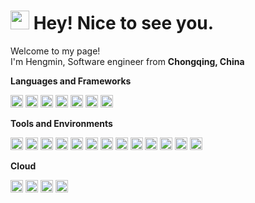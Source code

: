 <h1><img src="https://emojis.slackmojis.com/emojis/images/1531849430/4246/blob-sunglasses.gif?1531849430" width="30"/> Hey! Nice to see you.</h1>


<p>Welcome to my page! </br> I'm Hengmin, Software engineer from <b>Chongqing, China</b>

**Languages and Frameworks**

<code><img height="20" src="https://cdn.jsdelivr.net/gh/devicons/devicon@latest/icons/cplusplus/cplusplus-original.svg" alt="C++" title="C++"></code>
<code><img height="20" src="https://cdn.jsdelivr.net/gh/devicons/devicon@latest/icons/swift/swift-original.svg" alt="Swift" title="Swift"></code>
<code><img height="20" src="https://cdn.jsdelivr.net/gh/devicons/devicon@latest/icons/java/java-original.svg" alt="Java" title="Java"></code>
<code><img height="20" src="https://cdn.jsdelivr.net/gh/devicons/devicon@latest/icons/lua/lua-original.svg" alt="Lua" title="Lua"></code>
<code><img height="20" src="https://cdn.jsdelivr.net/gh/devicons/devicon@latest/icons/objectivec/objectivec-plain.svg" alt="objective-c" title="objective-c"></code>
<code><img height="20" src="https://cdn.jsdelivr.net/gh/devicons/devicon@latest/icons/go/go-original.svg" alt="Go" title="Go"></code>
<code><img height="20" src="https://cdn.jsdelivr.net/gh/devicons/devicon@latest/icons/rust/rust-original.svg" alt="Rust" title="Rust"></code>


**Tools and Environments**

<code><img height="20" src="https://cdn.jsdelivr.net/gh/devicons/devicon@latest/icons/git/git-original.svg" alt="Git" title="Git"></code>
<code><img height="20" src="https://cdn.jsdelivr.net/gh/devicons/devicon@latest/icons/github/github-original.svg" alt="GitHUB" title="GitHUB"></code>
<code><img height="20" src="https://cdn.jsdelivr.net/gh/devicons/devicon@latest/icons/gitlab/gitlab-original.svg" alt="GitLab" title="GitLab"></code>
<code><img height="20" src="https://cdn.jsdelivr.net/gh/devicons/devicon@latest/icons/xcode/xcode-original.svg" alt="Xcode" title="Xcode"></code>
<code><img height="20" src="https://cdn.jsdelivr.net/gh/devicons/devicon@latest/icons/vscode/vscode-original.svg" alt="VSCode" title="VSCode"></code>
<code><img height="20" src="https://cdn.jsdelivr.net/gh/devicons/devicon@latest/icons/jetbrains/jetbrains-original.svg" alt="Jetbrains" title="Jetbrains"></code>
<code><img height="20" src="https://cdn.jsdelivr.net/gh/devicons/devicon@latest/icons/visualstudio/visualstudio-plain.svg" alt="Visual-Studio" title="Visual-Studio"></code>
<code><img height="20" src="https://cdn.jsdelivr.net/gh/devicons/devicon@latest/icons/debian/debian-original.svg" alt="Debian" title="Debian"></code>
<code><img height="20" src="https://cdn.jsdelivr.net/gh/devicons/devicon@latest/icons/apple/apple-original.svg" alt="Apple" title="Apple"></code>
<code><img height="20" src="https://cdn.jsdelivr.net/gh/devicons/devicon@latest/icons/firebase/firebase-plain.svg" alt="Firebase" title="Firebase"></code>
<code><img height="20" src="https://cdn.jsdelivr.net/gh/devicons/devicon@latest/icons/postgresql/postgresql-original.svg" alt="PostgreSQL" title="PostgreSQL"></code>
<code><img height="20" src="https://cdn.jsdelivr.net/gh/devicons/devicon@latest/icons/nginx/nginx-original.svg" alt="Nginx" title="Nginx"></code>
<code><img height="20" src="https://cdn.jsdelivr.net/gh/devicons/devicon@latest/icons/figma/figma-original.svg" alt="Figma" title="Figma"></code>


**Cloud**

<code><img height="20" src="https://cdn.jsdelivr.net/gh/devicons/devicon@latest/icons/amazonwebservices/amazonwebservices-original-wordmark.svg" alt="AWS" title="AWS"></code>
<code><img height="20" src="https://cdn.jsdelivr.net/gh/devicons/devicon@latest/icons/azure/azure-original.svg" alt="Azure" title="Azure"></code>
<code><img height="20" src="https://cdn.jsdelivr.net/gh/devicons/devicon@latest/icons/googlecloud/googlecloud-original.svg" alt="Google Cloud" title="Google Cloud"></code>
<code><img height="20" src="https://cdn.jsdelivr.net/gh/devicons/devicon@latest/icons/digitalocean/digitalocean-original.svg" alt="DigitalOcean" title="DigitalOcean"></code>
